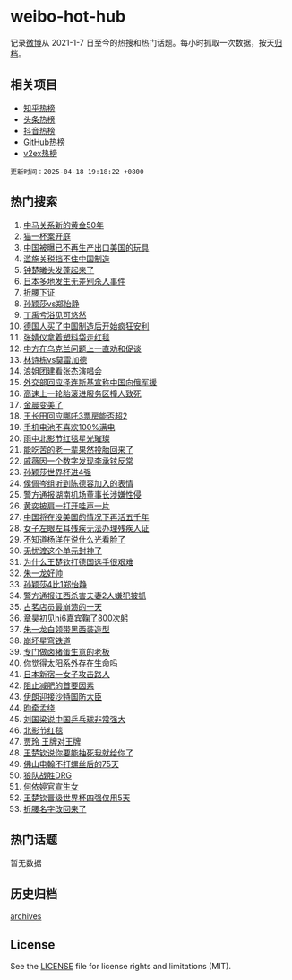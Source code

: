 # weibo-hot-hub

记录[微博](https://www.weibo.com)从 2021-1-7 日至今的热搜和热门话题。每小时抓取一次数据，按天[归档](archives)。

## 相关项目

- [知乎热榜](https://github.com/snaildev/zhihu-hot-hub)
- [头条热榜](https://github.com/snaildev/toutiao-hot-hub)
- [抖音热榜](https://github.com/snaildev/douyin-hot-hub)
- [GitHub热榜](https://github.com/snaildev/github-hot-hub)
- [v2ex热榜](https://github.com/snaildev/v2ex-hot-hub)


`更新时间：2025-04-18 19:18:22 +0800`

## 热门搜索

1. [中马关系新的黄金50年](https://m.weibo.cn/search?containerid=100103type%3D1%26t%3D10%26q%3D%23%E4%B8%AD%E9%A9%AC%E5%85%B3%E7%B3%BB%E6%96%B0%E7%9A%84%E9%BB%84%E9%87%9150%E5%B9%B4%23&stream_entry_id=51&isnewpage=1&extparam=seat%3D1%26c_type%3D51%26pos%3D0%26dgr%3D0%26cate%3D10103%26q%3D%2523%25E4%25B8%25AD%25E9%25A9%25AC%25E5%2585%25B3%25E7%25B3%25BB%25E6%2596%25B0%25E7%259A%2584%25E9%25BB%2584%25E9%2587%259150%25E5%25B9%25B4%2523%26filter_type%3Drealtimehot%26stream_entry_id%3D51%26display_time%3D1744975100%26pre_seqid%3D17449751006650342852718)
1. [猫一杯案开庭](https://m.weibo.cn/search?containerid=100103type%3D1%26t%3D10%26q%3D%23%E7%8C%AB%E4%B8%80%E6%9D%AF%E6%A1%88%E5%BC%80%E5%BA%AD%23&stream_entry_id=31&isnewpage=1&extparam=seat%3D1%26band_rank%3D1%26pos%3D0%26dgr%3D0%26realpos%3D1%26c_type%3D31%26filter_type%3Drealtimehot%26cate%3D5001%26lcate%3D5001%26q%3D%2523%25E7%258C%25AB%25E4%25B8%2580%25E6%259D%25AF%25E6%25A1%2588%25E5%25BC%2580%25E5%25BA%25AD%2523%26flag%3D2%26stream_entry_id%3D31%26display_time%3D1744975100%26pre_seqid%3D17449751006650342852718)
1. [中国被曝已不再生产出口美国的玩具](https://m.weibo.cn/search?containerid=100103type%3D1%26t%3D10%26q%3D%23%E4%B8%AD%E5%9B%BD%E8%A2%AB%E6%9B%9D%E5%B7%B2%E4%B8%8D%E5%86%8D%E7%94%9F%E4%BA%A7%E5%87%BA%E5%8F%A3%E7%BE%8E%E5%9B%BD%E7%9A%84%E7%8E%A9%E5%85%B7%23&stream_entry_id=31&isnewpage=1&extparam=seat%3D1%26band_rank%3D2%26pos%3D1%26dgr%3D0%26realpos%3D2%26c_type%3D31%26filter_type%3Drealtimehot%26cate%3D5001%26lcate%3D5001%26q%3D%2523%25E4%25B8%25AD%25E5%259B%25BD%25E8%25A2%25AB%25E6%259B%259D%25E5%25B7%25B2%25E4%25B8%258D%25E5%2586%258D%25E7%2594%259F%25E4%25BA%25A7%25E5%2587%25BA%25E5%258F%25A3%25E7%25BE%258E%25E5%259B%25BD%25E7%259A%2584%25E7%258E%25A9%25E5%2585%25B7%2523%26flag%3D2%26stream_entry_id%3D31%26display_time%3D1744975100%26pre_seqid%3D17449751006650342852718)
1. [滥施关税挡不住中国制造](https://m.weibo.cn/search?containerid=100103type%3D1%26t%3D10%26q%3D%23%E6%BB%A5%E6%96%BD%E5%85%B3%E7%A8%8E%E6%8C%A1%E4%B8%8D%E4%BD%8F%E4%B8%AD%E5%9B%BD%E5%88%B6%E9%80%A0%23&stream_entry_id=31&isnewpage=1&extparam=seat%3D1%26band_rank%3D3%26pos%3D2%26dgr%3D0%26realpos%3D3%26c_type%3D31%26filter_type%3Drealtimehot%26cate%3D5001%26lcate%3D5001%26q%3D%2523%25E6%25BB%25A5%25E6%2596%25BD%25E5%2585%25B3%25E7%25A8%258E%25E6%258C%25A1%25E4%25B8%258D%25E4%25BD%258F%25E4%25B8%25AD%25E5%259B%25BD%25E5%2588%25B6%25E9%2580%25A0%2523%26flag%3D0%26stream_entry_id%3D31%26display_time%3D1744975100%26pre_seqid%3D17449751006650342852718)
1. [钟楚曦头发蓬起来了](https://m.weibo.cn/search?containerid=100103type%3D1%26t%3D10%26q%3D%23%E9%92%9F%E6%A5%9A%E6%9B%A6%E5%A4%B4%E5%8F%91%E8%93%AC%E8%B5%B7%E6%9D%A5%E4%BA%86%23&stream_entry_id=31&isnewpage=1&extparam=seat%3D1%26band_rank%3D4%26pos%3D3%26dgr%3D0%26topic_ad%3D1%26adid%3D283244%26filter_type%3Drealtimehot%26c_type%3D31%26cate%3D5001%26lcate%3D5001%26is_ad_pos%3D1%26q%3D%2523%25E9%2592%259F%25E6%25A5%259A%25E6%259B%25A6%25E5%25A4%25B4%25E5%258F%2591%25E8%2593%25AC%25E8%25B5%25B7%25E6%259D%25A5%25E4%25BA%2586%2523%26stream_entry_id%3D31%26display_time%3D1744975100%26pre_seqid%3D17449751006650342852718)
1. [日本多地发生无差别杀人事件](https://m.weibo.cn/search?containerid=100103type%3D1%26t%3D10%26q%3D%23%E6%97%A5%E6%9C%AC%E5%A4%9A%E5%9C%B0%E5%8F%91%E7%94%9F%E6%97%A0%E5%B7%AE%E5%88%AB%E6%9D%80%E4%BA%BA%E4%BA%8B%E4%BB%B6%23&stream_entry_id=31&isnewpage=1&extparam=seat%3D1%26band_rank%3D4%26pos%3D4%26dgr%3D0%26realpos%3D4%26c_type%3D31%26filter_type%3Drealtimehot%26cate%3D5001%26lcate%3D5001%26q%3D%2523%25E6%2597%25A5%25E6%259C%25AC%25E5%25A4%259A%25E5%259C%25B0%25E5%258F%2591%25E7%2594%259F%25E6%2597%25A0%25E5%25B7%25AE%25E5%2588%25AB%25E6%259D%2580%25E4%25BA%25BA%25E4%25BA%258B%25E4%25BB%25B6%2523%26flag%3D2%26stream_entry_id%3D31%26display_time%3D1744975100%26pre_seqid%3D17449751006650342852718)
1. [折腰下证](https://m.weibo.cn/search?containerid=100103type%3D1%26t%3D10%26q%3D%23%E6%8A%98%E8%85%B0%E4%B8%8B%E8%AF%81%23&stream_entry_id=31&isnewpage=1&extparam=seat%3D1%26band_rank%3D5%26pos%3D5%26dgr%3D0%26realpos%3D5%26c_type%3D31%26filter_type%3Drealtimehot%26cate%3D5001%26lcate%3D5001%26q%3D%2523%25E6%258A%2598%25E8%2585%25B0%25E4%25B8%258B%25E8%25AF%2581%2523%26flag%3D2%26stream_entry_id%3D31%26display_time%3D1744975100%26pre_seqid%3D17449751006650342852718)
1. [孙颖莎vs郑怡静](https://m.weibo.cn/search?containerid=100103type%3D1%26t%3D10%26q%3D%E5%AD%99%E9%A2%96%E8%8E%8Evs%E9%83%91%E6%80%A1%E9%9D%99&stream_entry_id=31&isnewpage=1&extparam=seat%3D1%26band_rank%3D6%26pos%3D6%26dgr%3D0%26realpos%3D6%26c_type%3D31%26filter_type%3Drealtimehot%26cate%3D5001%26lcate%3D5001%26q%3D%25E5%25AD%2599%25E9%25A2%2596%25E8%258E%258Evs%25E9%2583%2591%25E6%2580%25A1%25E9%259D%2599%26flag%3D1%26stream_entry_id%3D31%26display_time%3D1744975100%26pre_seqid%3D17449751006650342852718)
1. [丁禹兮浴见可悠然](https://m.weibo.cn/search?containerid=100103type%3D1%26t%3D10%26q%3D%23%E4%B8%81%E7%A6%B9%E5%85%AE%E6%B5%B4%E8%A7%81%E5%8F%AF%E6%82%A0%E7%84%B6%23&stream_entry_id=31&isnewpage=1&extparam=seat%3D1%26band_rank%3D7%26pos%3D7%26dgr%3D0%26topic_ad%3D1%26adid%3D283196%26filter_type%3Drealtimehot%26c_type%3D31%26cate%3D5001%26lcate%3D5001%26is_ad_pos%3D1%26q%3D%2523%25E4%25B8%2581%25E7%25A6%25B9%25E5%2585%25AE%25E6%25B5%25B4%25E8%25A7%2581%25E5%258F%25AF%25E6%2582%25A0%25E7%2584%25B6%2523%26stream_entry_id%3D31%26display_time%3D1744975100%26pre_seqid%3D17449751006650342852718)
1. [德国人买了中国制造后开始疯狂安利](https://m.weibo.cn/search?containerid=100103type%3D1%26t%3D10%26q%3D%23%E5%BE%B7%E5%9B%BD%E4%BA%BA%E4%B9%B0%E4%BA%86%E4%B8%AD%E5%9B%BD%E5%88%B6%E9%80%A0%E5%90%8E%E5%BC%80%E5%A7%8B%E7%96%AF%E7%8B%82%E5%AE%89%E5%88%A9%23&stream_entry_id=31&isnewpage=1&extparam=seat%3D1%26band_rank%3D7%26pos%3D8%26dgr%3D0%26realpos%3D7%26c_type%3D31%26filter_type%3Drealtimehot%26cate%3D5001%26lcate%3D5001%26q%3D%2523%25E5%25BE%25B7%25E5%259B%25BD%25E4%25BA%25BA%25E4%25B9%25B0%25E4%25BA%2586%25E4%25B8%25AD%25E5%259B%25BD%25E5%2588%25B6%25E9%2580%25A0%25E5%2590%258E%25E5%25BC%2580%25E5%25A7%258B%25E7%2596%25AF%25E7%258B%2582%25E5%25AE%2589%25E5%2588%25A9%2523%26flag%3D1%26stream_entry_id%3D31%26display_time%3D1744975100%26pre_seqid%3D17449751006650342852718)
1. [张婧仪拿着塑料袋走红毯](https://m.weibo.cn/search?containerid=100103type%3D1%26t%3D10%26q%3D%23%E5%BC%A0%E5%A9%A7%E4%BB%AA%E6%8B%BF%E7%9D%80%E5%A1%91%E6%96%99%E8%A2%8B%E8%B5%B0%E7%BA%A2%E6%AF%AF%23&stream_entry_id=31&isnewpage=1&extparam=seat%3D1%26band_rank%3D8%26pos%3D9%26dgr%3D0%26realpos%3D8%26c_type%3D31%26filter_type%3Drealtimehot%26cate%3D5001%26lcate%3D5001%26q%3D%2523%25E5%25BC%25A0%25E5%25A9%25A7%25E4%25BB%25AA%25E6%258B%25BF%25E7%259D%2580%25E5%25A1%2591%25E6%2596%2599%25E8%25A2%258B%25E8%25B5%25B0%25E7%25BA%25A2%25E6%25AF%25AF%2523%26flag%3D1%26stream_entry_id%3D31%26display_time%3D1744975100%26pre_seqid%3D17449751006650342852718)
1. [中方在乌克兰问题上一直劝和促谈](https://m.weibo.cn/search?containerid=100103type%3D1%26t%3D10%26q%3D%23%E4%B8%AD%E6%96%B9%E5%9C%A8%E4%B9%8C%E5%85%8B%E5%85%B0%E9%97%AE%E9%A2%98%E4%B8%8A%E4%B8%80%E7%9B%B4%E5%8A%9D%E5%92%8C%E4%BF%83%E8%B0%88%23&stream_entry_id=31&isnewpage=1&extparam=seat%3D1%26band_rank%3D9%26pos%3D10%26dgr%3D0%26realpos%3D9%26c_type%3D31%26filter_type%3Drealtimehot%26cate%3D5001%26lcate%3D5001%26q%3D%2523%25E4%25B8%25AD%25E6%2596%25B9%25E5%259C%25A8%25E4%25B9%258C%25E5%2585%258B%25E5%2585%25B0%25E9%2597%25AE%25E9%25A2%2598%25E4%25B8%258A%25E4%25B8%2580%25E7%259B%25B4%25E5%258A%259D%25E5%2592%258C%25E4%25BF%2583%25E8%25B0%2588%2523%26flag%3D0%26stream_entry_id%3D31%26display_time%3D1744975100%26pre_seqid%3D17449751006650342852718)
1. [林诗栋vs莫雷加德](https://m.weibo.cn/search?containerid=100103type%3D1%26t%3D10%26q%3D%23%E6%9E%97%E8%AF%97%E6%A0%8Bvs%E8%8E%AB%E9%9B%B7%E5%8A%A0%E5%BE%B7%23&stream_entry_id=31&isnewpage=1&extparam=seat%3D1%26band_rank%3D10%26pos%3D11%26dgr%3D0%26realpos%3D10%26c_type%3D31%26filter_type%3Drealtimehot%26cate%3D5001%26lcate%3D5001%26q%3D%2523%25E6%259E%2597%25E8%25AF%2597%25E6%25A0%258Bvs%25E8%258E%25AB%25E9%259B%25B7%25E5%258A%25A0%25E5%25BE%25B7%2523%26flag%3D1%26stream_entry_id%3D31%26display_time%3D1744975100%26pre_seqid%3D17449751006650342852718)
1. [浪姐团建看张杰演唱会](https://m.weibo.cn/search?containerid=100103type%3D1%26t%3D10%26q%3D%23%E6%B5%AA%E5%A7%90%E5%9B%A2%E5%BB%BA%E7%9C%8B%E5%BC%A0%E6%9D%B0%E6%BC%94%E5%94%B1%E4%BC%9A%23&stream_entry_id=31&isnewpage=1&extparam=seat%3D1%26band_rank%3D11%26pos%3D12%26dgr%3D0%26realpos%3D11%26c_type%3D31%26filter_type%3Drealtimehot%26cate%3D5001%26lcate%3D5001%26q%3D%2523%25E6%25B5%25AA%25E5%25A7%2590%25E5%259B%25A2%25E5%25BB%25BA%25E7%259C%258B%25E5%25BC%25A0%25E6%259D%25B0%25E6%25BC%2594%25E5%2594%25B1%25E4%25BC%259A%2523%26flag%3D1%26stream_entry_id%3D31%26display_time%3D1744975100%26pre_seqid%3D17449751006650342852718)
1. [外交部回应泽连斯基宣称中国向俄军援](https://m.weibo.cn/search?containerid=100103type%3D1%26t%3D10%26q%3D%23%E5%A4%96%E4%BA%A4%E9%83%A8%E5%9B%9E%E5%BA%94%E6%B3%BD%E8%BF%9E%E6%96%AF%E5%9F%BA%E5%AE%A3%E7%A7%B0%E4%B8%AD%E5%9B%BD%E5%90%91%E4%BF%84%E5%86%9B%E6%8F%B4%23&stream_entry_id=31&isnewpage=1&extparam=seat%3D1%26band_rank%3D12%26pos%3D13%26dgr%3D0%26realpos%3D12%26c_type%3D31%26filter_type%3Drealtimehot%26cate%3D5001%26lcate%3D5001%26q%3D%2523%25E5%25A4%2596%25E4%25BA%25A4%25E9%2583%25A8%25E5%259B%259E%25E5%25BA%2594%25E6%25B3%25BD%25E8%25BF%259E%25E6%2596%25AF%25E5%259F%25BA%25E5%25AE%25A3%25E7%25A7%25B0%25E4%25B8%25AD%25E5%259B%25BD%25E5%2590%2591%25E4%25BF%2584%25E5%2586%259B%25E6%258F%25B4%2523%26flag%3D0%26stream_entry_id%3D31%26display_time%3D1744975100%26pre_seqid%3D17449751006650342852718)
1. [高速上一轮胎滚进服务区撞人致死](https://m.weibo.cn/search?containerid=100103type%3D1%26t%3D10%26q%3D%23%E9%AB%98%E9%80%9F%E4%B8%8A%E4%B8%80%E8%BD%AE%E8%83%8E%E6%BB%9A%E8%BF%9B%E6%9C%8D%E5%8A%A1%E5%8C%BA%E6%92%9E%E4%BA%BA%E8%87%B4%E6%AD%BB%23&stream_entry_id=31&isnewpage=1&extparam=seat%3D1%26band_rank%3D13%26pos%3D14%26dgr%3D0%26realpos%3D13%26c_type%3D31%26filter_type%3Drealtimehot%26cate%3D5001%26lcate%3D5001%26q%3D%2523%25E9%25AB%2598%25E9%2580%259F%25E4%25B8%258A%25E4%25B8%2580%25E8%25BD%25AE%25E8%2583%258E%25E6%25BB%259A%25E8%25BF%259B%25E6%259C%258D%25E5%258A%25A1%25E5%258C%25BA%25E6%2592%259E%25E4%25BA%25BA%25E8%2587%25B4%25E6%25AD%25BB%2523%26flag%3D0%26stream_entry_id%3D31%26display_time%3D1744975100%26pre_seqid%3D17449751006650342852718)
1. [金晨变美了](https://m.weibo.cn/search?containerid=100103type%3D1%26t%3D10%26q%3D%23%E9%87%91%E6%99%A8%E5%8F%98%E7%BE%8E%E4%BA%86%23&stream_entry_id=31&isnewpage=1&extparam=seat%3D1%26band_rank%3D14%26pos%3D15%26dgr%3D0%26realpos%3D14%26c_type%3D31%26filter_type%3Drealtimehot%26cate%3D5001%26lcate%3D5001%26q%3D%2523%25E9%2587%2591%25E6%2599%25A8%25E5%258F%2598%25E7%25BE%258E%25E4%25BA%2586%2523%26flag%3D0%26stream_entry_id%3D31%26display_time%3D1744975100%26pre_seqid%3D17449751006650342852718)
1. [王长田回应哪吒3票房能否超2](https://m.weibo.cn/search?containerid=100103type%3D1%26t%3D10%26q%3D%23%E7%8E%8B%E9%95%BF%E7%94%B0%E5%9B%9E%E5%BA%94%E5%93%AA%E5%90%923%E7%A5%A8%E6%88%BF%E8%83%BD%E5%90%A6%E8%B6%852%23&stream_entry_id=31&isnewpage=1&extparam=seat%3D1%26band_rank%3D15%26pos%3D16%26dgr%3D0%26realpos%3D15%26c_type%3D31%26filter_type%3Drealtimehot%26cate%3D5001%26lcate%3D5001%26q%3D%2523%25E7%258E%258B%25E9%2595%25BF%25E7%2594%25B0%25E5%259B%259E%25E5%25BA%2594%25E5%2593%25AA%25E5%2590%25923%25E7%25A5%25A8%25E6%2588%25BF%25E8%2583%25BD%25E5%2590%25A6%25E8%25B6%25852%2523%26flag%3D1%26stream_entry_id%3D31%26display_time%3D1744975100%26pre_seqid%3D17449751006650342852718)
1. [手机电池不喜欢100%满电](https://m.weibo.cn/search?containerid=100103type%3D1%26t%3D10%26q%3D%23%E6%89%8B%E6%9C%BA%E7%94%B5%E6%B1%A0%E4%B8%8D%E5%96%9C%E6%AC%A2100%25%E6%BB%A1%E7%94%B5%23&stream_entry_id=31&isnewpage=1&extparam=seat%3D1%26band_rank%3D16%26pos%3D17%26dgr%3D0%26realpos%3D16%26c_type%3D31%26filter_type%3Drealtimehot%26cate%3D5001%26lcate%3D5001%26q%3D%2523%25E6%2589%258B%25E6%259C%25BA%25E7%2594%25B5%25E6%25B1%25A0%25E4%25B8%258D%25E5%2596%259C%25E6%25AC%25A2100%2525%25E6%25BB%25A1%25E7%2594%25B5%2523%26flag%3D0%26stream_entry_id%3D31%26display_time%3D1744975100%26pre_seqid%3D17449751006650342852718)
1. [雨中北影节红毯星光璀璨](https://m.weibo.cn/search?containerid=100103type%3D1%26t%3D10%26q%3D%23%E9%9B%A8%E4%B8%AD%E5%8C%97%E5%BD%B1%E8%8A%82%E7%BA%A2%E6%AF%AF%E6%98%9F%E5%85%89%E7%92%80%E7%92%A8%23&stream_entry_id=31&isnewpage=1&extparam=seat%3D1%26band_rank%3D17%26pos%3D18%26dgr%3D0%26realpos%3D17%26c_type%3D31%26filter_type%3Drealtimehot%26cate%3D5001%26lcate%3D5001%26q%3D%2523%25E9%259B%25A8%25E4%25B8%25AD%25E5%258C%2597%25E5%25BD%25B1%25E8%258A%2582%25E7%25BA%25A2%25E6%25AF%25AF%25E6%2598%259F%25E5%2585%2589%25E7%2592%2580%25E7%2592%25A8%2523%26flag%3D1%26stream_entry_id%3D31%26display_time%3D1744975100%26pre_seqid%3D17449751006650342852718)
1. [能吃苦的老一辈果然投胎回来了](https://m.weibo.cn/search?containerid=100103type%3D1%26t%3D10%26q%3D%E8%83%BD%E5%90%83%E8%8B%A6%E7%9A%84%E8%80%81%E4%B8%80%E8%BE%88%E6%9E%9C%E7%84%B6%E6%8A%95%E8%83%8E%E5%9B%9E%E6%9D%A5%E4%BA%86&stream_entry_id=31&isnewpage=1&extparam=seat%3D1%26band_rank%3D18%26pos%3D19%26dgr%3D0%26realpos%3D18%26c_type%3D31%26filter_type%3Drealtimehot%26cate%3D5001%26lcate%3D5001%26q%3D%25E8%2583%25BD%25E5%2590%2583%25E8%258B%25A6%25E7%259A%2584%25E8%2580%2581%25E4%25B8%2580%25E8%25BE%2588%25E6%259E%259C%25E7%2584%25B6%25E6%258A%2595%25E8%2583%258E%25E5%259B%259E%25E6%259D%25A5%25E4%25BA%2586%26flag%3D0%26stream_entry_id%3D31%26display_time%3D1744975100%26pre_seqid%3D17449751006650342852718)
1. [戚薇因一个数字发现李承铉反常](https://m.weibo.cn/search?containerid=100103type%3D1%26t%3D10%26q%3D%E6%88%9A%E8%96%87%E5%9B%A0%E4%B8%80%E4%B8%AA%E6%95%B0%E5%AD%97%E5%8F%91%E7%8E%B0%E6%9D%8E%E6%89%BF%E9%93%89%E5%8F%8D%E5%B8%B8&stream_entry_id=31&isnewpage=1&extparam=seat%3D1%26band_rank%3D19%26pos%3D20%26dgr%3D0%26realpos%3D19%26c_type%3D31%26filter_type%3Drealtimehot%26cate%3D5001%26lcate%3D5001%26q%3D%25E6%2588%259A%25E8%2596%2587%25E5%259B%25A0%25E4%25B8%2580%25E4%25B8%25AA%25E6%2595%25B0%25E5%25AD%2597%25E5%258F%2591%25E7%258E%25B0%25E6%259D%258E%25E6%2589%25BF%25E9%2593%2589%25E5%258F%258D%25E5%25B8%25B8%26flag%3D0%26stream_entry_id%3D31%26display_time%3D1744975100%26pre_seqid%3D17449751006650342852718)
1. [孙颖莎世界杯进4强](https://m.weibo.cn/search?containerid=100103type%3D1%26t%3D10%26q%3D%23%E5%AD%99%E9%A2%96%E8%8E%8E%E4%B8%96%E7%95%8C%E6%9D%AF%E8%BF%9B4%E5%BC%BA%23&stream_entry_id=31&isnewpage=1&extparam=seat%3D1%26band_rank%3D20%26pos%3D21%26dgr%3D0%26realpos%3D20%26c_type%3D31%26filter_type%3Drealtimehot%26cate%3D5001%26lcate%3D5001%26q%3D%2523%25E5%25AD%2599%25E9%25A2%2596%25E8%258E%258E%25E4%25B8%2596%25E7%2595%258C%25E6%259D%25AF%25E8%25BF%259B4%25E5%25BC%25BA%2523%26flag%3D1%26stream_entry_id%3D31%26display_time%3D1744975100%26pre_seqid%3D17449751006650342852718)
1. [侯佩岑组听到陈德容加入的表情](https://m.weibo.cn/search?containerid=100103type%3D1%26t%3D10%26q%3D%E4%BE%AF%E4%BD%A9%E5%B2%91%E7%BB%84%E5%90%AC%E5%88%B0%E9%99%88%E5%BE%B7%E5%AE%B9%E5%8A%A0%E5%85%A5%E7%9A%84%E8%A1%A8%E6%83%85&stream_entry_id=31&isnewpage=1&extparam=seat%3D1%26band_rank%3D21%26pos%3D22%26dgr%3D0%26realpos%3D21%26c_type%3D31%26filter_type%3Drealtimehot%26cate%3D5001%26lcate%3D5001%26q%3D%25E4%25BE%25AF%25E4%25BD%25A9%25E5%25B2%2591%25E7%25BB%2584%25E5%2590%25AC%25E5%2588%25B0%25E9%2599%2588%25E5%25BE%25B7%25E5%25AE%25B9%25E5%258A%25A0%25E5%2585%25A5%25E7%259A%2584%25E8%25A1%25A8%25E6%2583%2585%26flag%3D0%26stream_entry_id%3D31%26display_time%3D1744975100%26pre_seqid%3D17449751006650342852718)
1. [警方通报湖南机场董事长涉嫌性侵](https://m.weibo.cn/search?containerid=100103type%3D1%26t%3D10%26q%3D%23%E8%AD%A6%E6%96%B9%E9%80%9A%E6%8A%A5%E6%B9%96%E5%8D%97%E6%9C%BA%E5%9C%BA%E8%91%A3%E4%BA%8B%E9%95%BF%E6%B6%89%E5%AB%8C%E6%80%A7%E4%BE%B5%23&stream_entry_id=31&isnewpage=1&extparam=seat%3D1%26band_rank%3D22%26pos%3D23%26dgr%3D0%26realpos%3D22%26c_type%3D31%26filter_type%3Drealtimehot%26cate%3D5001%26lcate%3D5001%26q%3D%2523%25E8%25AD%25A6%25E6%2596%25B9%25E9%2580%259A%25E6%258A%25A5%25E6%25B9%2596%25E5%258D%2597%25E6%259C%25BA%25E5%259C%25BA%25E8%2591%25A3%25E4%25BA%258B%25E9%2595%25BF%25E6%25B6%2589%25E5%25AB%258C%25E6%2580%25A7%25E4%25BE%25B5%2523%26flag%3D0%26stream_entry_id%3D31%26display_time%3D1744975100%26pre_seqid%3D17449751006650342852718)
1. [黄奕披肩一打开哇声一片](https://m.weibo.cn/search?containerid=100103type%3D1%26t%3D10%26q%3D%E9%BB%84%E5%A5%95%E6%8A%AB%E8%82%A9%E4%B8%80%E6%89%93%E5%BC%80%E5%93%87%E5%A3%B0%E4%B8%80%E7%89%87&stream_entry_id=31&isnewpage=1&extparam=seat%3D1%26band_rank%3D23%26pos%3D24%26dgr%3D0%26realpos%3D23%26c_type%3D31%26filter_type%3Drealtimehot%26cate%3D5001%26lcate%3D5001%26q%3D%25E9%25BB%2584%25E5%25A5%2595%25E6%258A%25AB%25E8%2582%25A9%25E4%25B8%2580%25E6%2589%2593%25E5%25BC%2580%25E5%2593%2587%25E5%25A3%25B0%25E4%25B8%2580%25E7%2589%2587%26flag%3D1%26stream_entry_id%3D31%26display_time%3D1744975100%26pre_seqid%3D17449751006650342852718)
1. [中国将在没美国的情况下再活五千年](https://m.weibo.cn/search?containerid=100103type%3D1%26t%3D10%26q%3D%23%E4%B8%AD%E5%9B%BD%E5%B0%86%E5%9C%A8%E6%B2%A1%E7%BE%8E%E5%9B%BD%E7%9A%84%E6%83%85%E5%86%B5%E4%B8%8B%E5%86%8D%E6%B4%BB%E4%BA%94%E5%8D%83%E5%B9%B4%23&stream_entry_id=31&isnewpage=1&extparam=seat%3D1%26band_rank%3D24%26pos%3D25%26dgr%3D0%26realpos%3D24%26c_type%3D31%26filter_type%3Drealtimehot%26cate%3D5001%26lcate%3D5001%26q%3D%2523%25E4%25B8%25AD%25E5%259B%25BD%25E5%25B0%2586%25E5%259C%25A8%25E6%25B2%25A1%25E7%25BE%258E%25E5%259B%25BD%25E7%259A%2584%25E6%2583%2585%25E5%2586%25B5%25E4%25B8%258B%25E5%2586%258D%25E6%25B4%25BB%25E4%25BA%2594%25E5%258D%2583%25E5%25B9%25B4%2523%26flag%3D0%26stream_entry_id%3D31%26display_time%3D1744975100%26pre_seqid%3D17449751006650342852718)
1. [女子左眼左耳残疾无法办理残疾人证](https://m.weibo.cn/search?containerid=100103type%3D1%26t%3D10%26q%3D%23%E5%A5%B3%E5%AD%90%E5%B7%A6%E7%9C%BC%E5%B7%A6%E8%80%B3%E6%AE%8B%E7%96%BE%E6%97%A0%E6%B3%95%E5%8A%9E%E7%90%86%E6%AE%8B%E7%96%BE%E4%BA%BA%E8%AF%81%23&stream_entry_id=31&isnewpage=1&extparam=seat%3D1%26band_rank%3D25%26pos%3D26%26dgr%3D0%26realpos%3D25%26c_type%3D31%26filter_type%3Drealtimehot%26cate%3D5001%26lcate%3D5001%26q%3D%2523%25E5%25A5%25B3%25E5%25AD%2590%25E5%25B7%25A6%25E7%259C%25BC%25E5%25B7%25A6%25E8%2580%25B3%25E6%25AE%258B%25E7%2596%25BE%25E6%2597%25A0%25E6%25B3%2595%25E5%258A%259E%25E7%2590%2586%25E6%25AE%258B%25E7%2596%25BE%25E4%25BA%25BA%25E8%25AF%2581%2523%26flag%3D0%26stream_entry_id%3D31%26display_time%3D1744975100%26pre_seqid%3D17449751006650342852718)
1. [不知道杨洋在说什么光看脸了](https://m.weibo.cn/search?containerid=100103type%3D1%26t%3D10%26q%3D%E4%B8%8D%E7%9F%A5%E9%81%93%E6%9D%A8%E6%B4%8B%E5%9C%A8%E8%AF%B4%E4%BB%80%E4%B9%88%E5%85%89%E7%9C%8B%E8%84%B8%E4%BA%86&stream_entry_id=31&isnewpage=1&extparam=seat%3D1%26band_rank%3D26%26pos%3D27%26dgr%3D0%26realpos%3D26%26c_type%3D31%26filter_type%3Drealtimehot%26cate%3D5001%26lcate%3D5001%26q%3D%25E4%25B8%258D%25E7%259F%25A5%25E9%2581%2593%25E6%259D%25A8%25E6%25B4%258B%25E5%259C%25A8%25E8%25AF%25B4%25E4%25BB%2580%25E4%25B9%2588%25E5%2585%2589%25E7%259C%258B%25E8%2584%25B8%25E4%25BA%2586%26flag%3D1%26stream_entry_id%3D31%26display_time%3D1744975100%26pre_seqid%3D17449751006650342852718)
1. [无忧渡这个单元封神了](https://m.weibo.cn/search?containerid=100103type%3D1%26t%3D10%26q%3D%E6%97%A0%E5%BF%A7%E6%B8%A1%E8%BF%99%E4%B8%AA%E5%8D%95%E5%85%83%E5%B0%81%E7%A5%9E%E4%BA%86&stream_entry_id=31&isnewpage=1&extparam=seat%3D1%26band_rank%3D27%26pos%3D28%26dgr%3D0%26realpos%3D27%26c_type%3D31%26filter_type%3Drealtimehot%26cate%3D5001%26lcate%3D5001%26q%3D%25E6%2597%25A0%25E5%25BF%25A7%25E6%25B8%25A1%25E8%25BF%2599%25E4%25B8%25AA%25E5%258D%2595%25E5%2585%2583%25E5%25B0%2581%25E7%25A5%259E%25E4%25BA%2586%26flag%3D1%26stream_entry_id%3D31%26display_time%3D1744975100%26pre_seqid%3D17449751006650342852718)
1. [为什么王楚钦打德国选手很艰难](https://m.weibo.cn/search?containerid=100103type%3D1%26t%3D10%26q%3D%E4%B8%BA%E4%BB%80%E4%B9%88%E7%8E%8B%E6%A5%9A%E9%92%A6%E6%89%93%E5%BE%B7%E5%9B%BD%E9%80%89%E6%89%8B%E5%BE%88%E8%89%B0%E9%9A%BE&stream_entry_id=31&isnewpage=1&extparam=seat%3D1%26band_rank%3D28%26pos%3D29%26dgr%3D0%26realpos%3D28%26c_type%3D31%26filter_type%3Drealtimehot%26cate%3D5001%26lcate%3D5001%26q%3D%25E4%25B8%25BA%25E4%25BB%2580%25E4%25B9%2588%25E7%258E%258B%25E6%25A5%259A%25E9%2592%25A6%25E6%2589%2593%25E5%25BE%25B7%25E5%259B%25BD%25E9%2580%2589%25E6%2589%258B%25E5%25BE%2588%25E8%2589%25B0%25E9%259A%25BE%26flag%3D1%26stream_entry_id%3D31%26display_time%3D1744975100%26pre_seqid%3D17449751006650342852718)
1. [朱一龙好帅](https://m.weibo.cn/search?containerid=100103type%3D1%26t%3D10%26q%3D%E6%9C%B1%E4%B8%80%E9%BE%99%E5%A5%BD%E5%B8%85&stream_entry_id=31&isnewpage=1&extparam=seat%3D1%26band_rank%3D29%26pos%3D30%26dgr%3D0%26realpos%3D29%26c_type%3D31%26filter_type%3Drealtimehot%26cate%3D5001%26lcate%3D5001%26q%3D%25E6%259C%25B1%25E4%25B8%2580%25E9%25BE%2599%25E5%25A5%25BD%25E5%25B8%2585%26flag%3D1%26stream_entry_id%3D31%26display_time%3D1744975100%26pre_seqid%3D17449751006650342852718)
1. [孙颖莎4比1郑怡静](https://m.weibo.cn/search?containerid=100103type%3D1%26t%3D10%26q%3D%23%E5%AD%99%E9%A2%96%E8%8E%8E4%E6%AF%941%E9%83%91%E6%80%A1%E9%9D%99%23&stream_entry_id=31&isnewpage=1&extparam=seat%3D1%26band_rank%3D30%26pos%3D31%26dgr%3D0%26realpos%3D30%26c_type%3D31%26filter_type%3Drealtimehot%26cate%3D5001%26lcate%3D5001%26q%3D%2523%25E5%25AD%2599%25E9%25A2%2596%25E8%258E%258E4%25E6%25AF%25941%25E9%2583%2591%25E6%2580%25A1%25E9%259D%2599%2523%26flag%3D1%26stream_entry_id%3D31%26display_time%3D1744975100%26pre_seqid%3D17449751006650342852718)
1. [警方通报江西杀害夫妻2人嫌犯被抓](https://m.weibo.cn/search?containerid=100103type%3D1%26t%3D10%26q%3D%23%E8%AD%A6%E6%96%B9%E9%80%9A%E6%8A%A5%E6%B1%9F%E8%A5%BF%E6%9D%80%E5%AE%B3%E5%A4%AB%E5%A6%BB2%E4%BA%BA%E5%AB%8C%E7%8A%AF%E8%A2%AB%E6%8A%93%23&stream_entry_id=31&isnewpage=1&extparam=seat%3D1%26band_rank%3D31%26pos%3D32%26dgr%3D0%26realpos%3D31%26c_type%3D31%26filter_type%3Drealtimehot%26cate%3D5001%26lcate%3D5001%26q%3D%2523%25E8%25AD%25A6%25E6%2596%25B9%25E9%2580%259A%25E6%258A%25A5%25E6%25B1%259F%25E8%25A5%25BF%25E6%259D%2580%25E5%25AE%25B3%25E5%25A4%25AB%25E5%25A6%25BB2%25E4%25BA%25BA%25E5%25AB%258C%25E7%258A%25AF%25E8%25A2%25AB%25E6%258A%2593%2523%26flag%3D0%26stream_entry_id%3D31%26display_time%3D1744975100%26pre_seqid%3D17449751006650342852718)
1. [古茗店员最崩溃的一天](https://m.weibo.cn/search?containerid=100103type%3D1%26t%3D10%26q%3D%23%E5%8F%A4%E8%8C%97%E5%BA%97%E5%91%98%E6%9C%80%E5%B4%A9%E6%BA%83%E7%9A%84%E4%B8%80%E5%A4%A9%23&stream_entry_id=31&isnewpage=1&extparam=seat%3D1%26band_rank%3D32%26pos%3D33%26dgr%3D0%26realpos%3D32%26c_type%3D31%26filter_type%3Drealtimehot%26cate%3D5001%26lcate%3D5001%26q%3D%2523%25E5%258F%25A4%25E8%258C%2597%25E5%25BA%2597%25E5%2591%2598%25E6%259C%2580%25E5%25B4%25A9%25E6%25BA%2583%25E7%259A%2584%25E4%25B8%2580%25E5%25A4%25A9%2523%26flag%3D0%26stream_entry_id%3D31%26display_time%3D1744975100%26pre_seqid%3D17449751006650342852718)
1. [章昊初见hi6嘉宾鞠了800次躬](https://m.weibo.cn/search?containerid=100103type%3D1%26t%3D10%26q%3D%E7%AB%A0%E6%98%8A%E5%88%9D%E8%A7%81hi6%E5%98%89%E5%AE%BE%E9%9E%A0%E4%BA%86800%E6%AC%A1%E8%BA%AC&stream_entry_id=31&isnewpage=1&extparam=seat%3D1%26band_rank%3D33%26pos%3D34%26dgr%3D0%26realpos%3D33%26c_type%3D31%26filter_type%3Drealtimehot%26cate%3D5001%26lcate%3D5001%26q%3D%25E7%25AB%25A0%25E6%2598%258A%25E5%2588%259D%25E8%25A7%2581hi6%25E5%2598%2589%25E5%25AE%25BE%25E9%259E%25A0%25E4%25BA%2586800%25E6%25AC%25A1%25E8%25BA%25AC%26flag%3D1%26stream_entry_id%3D31%26display_time%3D1744975100%26pre_seqid%3D17449751006650342852718)
1. [朱一龙白领带黑西装造型](https://m.weibo.cn/search?containerid=100103type%3D1%26t%3D10%26q%3D%23%E6%9C%B1%E4%B8%80%E9%BE%99%E7%99%BD%E9%A2%86%E5%B8%A6%E9%BB%91%E8%A5%BF%E8%A3%85%E9%80%A0%E5%9E%8B%23&stream_entry_id=31&isnewpage=1&extparam=seat%3D1%26band_rank%3D34%26pos%3D35%26dgr%3D0%26realpos%3D34%26c_type%3D31%26filter_type%3Drealtimehot%26cate%3D5001%26lcate%3D5001%26q%3D%2523%25E6%259C%25B1%25E4%25B8%2580%25E9%25BE%2599%25E7%2599%25BD%25E9%25A2%2586%25E5%25B8%25A6%25E9%25BB%2591%25E8%25A5%25BF%25E8%25A3%2585%25E9%2580%25A0%25E5%259E%258B%2523%26flag%3D1%26stream_entry_id%3D31%26display_time%3D1744975100%26pre_seqid%3D17449751006650342852718)
1. [崩坏星穹铁道](https://m.weibo.cn/search?containerid=100103type%3D1%26t%3D10%26q%3D%23%E5%B4%A9%E5%9D%8F%E6%98%9F%E7%A9%B9%E9%93%81%E9%81%93%23&stream_entry_id=31&isnewpage=1&extparam=seat%3D1%26band_rank%3D35%26pos%3D36%26dgr%3D0%26realpos%3D35%26c_type%3D31%26filter_type%3Drealtimehot%26cate%3D5001%26lcate%3D5001%26q%3D%2523%25E5%25B4%25A9%25E5%259D%258F%25E6%2598%259F%25E7%25A9%25B9%25E9%2593%2581%25E9%2581%2593%2523%26flag%3D1%26stream_entry_id%3D31%26display_time%3D1744975100%26pre_seqid%3D17449751006650342852718)
1. [专门做卤猪蛋生意的老板](https://m.weibo.cn/search?containerid=100103type%3D1%26t%3D10%26q%3D%E4%B8%93%E9%97%A8%E5%81%9A%E5%8D%A4%E7%8C%AA%E8%9B%8B%E7%94%9F%E6%84%8F%E7%9A%84%E8%80%81%E6%9D%BF&stream_entry_id=31&isnewpage=1&extparam=seat%3D1%26band_rank%3D36%26pos%3D37%26dgr%3D0%26realpos%3D36%26c_type%3D31%26filter_type%3Drealtimehot%26cate%3D5001%26lcate%3D5001%26q%3D%25E4%25B8%2593%25E9%2597%25A8%25E5%2581%259A%25E5%258D%25A4%25E7%258C%25AA%25E8%259B%258B%25E7%2594%259F%25E6%2584%258F%25E7%259A%2584%25E8%2580%2581%25E6%259D%25BF%26flag%3D1%26stream_entry_id%3D31%26display_time%3D1744975100%26pre_seqid%3D17449751006650342852718)
1. [你觉得太阳系外存在生命吗](https://m.weibo.cn/search?containerid=100103type%3D1%26t%3D10%26q%3D%23%E4%BD%A0%E8%A7%89%E5%BE%97%E5%A4%AA%E9%98%B3%E7%B3%BB%E5%A4%96%E5%AD%98%E5%9C%A8%E7%94%9F%E5%91%BD%E5%90%97%23&stream_entry_id=31&isnewpage=1&extparam=seat%3D1%26band_rank%3D37%26pos%3D38%26dgr%3D0%26realpos%3D37%26c_type%3D31%26filter_type%3Drealtimehot%26cate%3D5001%26lcate%3D5001%26q%3D%2523%25E4%25BD%25A0%25E8%25A7%2589%25E5%25BE%2597%25E5%25A4%25AA%25E9%2598%25B3%25E7%25B3%25BB%25E5%25A4%2596%25E5%25AD%2598%25E5%259C%25A8%25E7%2594%259F%25E5%2591%25BD%25E5%2590%2597%2523%26flag%3D1%26stream_entry_id%3D31%26display_time%3D1744975100%26pre_seqid%3D17449751006650342852718)
1. [日本新宿一女子攻击路人](https://m.weibo.cn/search?containerid=100103type%3D1%26t%3D10%26q%3D%E6%97%A5%E6%9C%AC%E6%96%B0%E5%AE%BF%E4%B8%80%E5%A5%B3%E5%AD%90%E6%94%BB%E5%87%BB%E8%B7%AF%E4%BA%BA&stream_entry_id=31&isnewpage=1&extparam=seat%3D1%26band_rank%3D38%26pos%3D39%26dgr%3D0%26realpos%3D38%26c_type%3D31%26filter_type%3Drealtimehot%26cate%3D5001%26lcate%3D5001%26q%3D%25E6%2597%25A5%25E6%259C%25AC%25E6%2596%25B0%25E5%25AE%25BF%25E4%25B8%2580%25E5%25A5%25B3%25E5%25AD%2590%25E6%2594%25BB%25E5%2587%25BB%25E8%25B7%25AF%25E4%25BA%25BA%26flag%3D1%26stream_entry_id%3D31%26display_time%3D1744975100%26pre_seqid%3D17449751006650342852718)
1. [阻止减肥的首要因素](https://m.weibo.cn/search?containerid=100103type%3D1%26t%3D10%26q%3D%E9%98%BB%E6%AD%A2%E5%87%8F%E8%82%A5%E7%9A%84%E9%A6%96%E8%A6%81%E5%9B%A0%E7%B4%A0&stream_entry_id=31&isnewpage=1&extparam=seat%3D1%26band_rank%3D39%26pos%3D40%26dgr%3D0%26realpos%3D39%26c_type%3D31%26filter_type%3Drealtimehot%26cate%3D5001%26lcate%3D5001%26q%3D%25E9%2598%25BB%25E6%25AD%25A2%25E5%2587%258F%25E8%2582%25A5%25E7%259A%2584%25E9%25A6%2596%25E8%25A6%2581%25E5%259B%25A0%25E7%25B4%25A0%26flag%3D1%26stream_entry_id%3D31%26display_time%3D1744975100%26pre_seqid%3D17449751006650342852718)
1. [伊朗迎接沙特国防大臣](https://m.weibo.cn/search?containerid=100103type%3D1%26t%3D10%26q%3D%E4%BC%8A%E6%9C%97%E8%BF%8E%E6%8E%A5%E6%B2%99%E7%89%B9%E5%9B%BD%E9%98%B2%E5%A4%A7%E8%87%A3&stream_entry_id=31&isnewpage=1&extparam=seat%3D1%26band_rank%3D40%26pos%3D41%26dgr%3D0%26realpos%3D40%26c_type%3D31%26filter_type%3Drealtimehot%26cate%3D5001%26lcate%3D5001%26q%3D%25E4%25BC%258A%25E6%259C%2597%25E8%25BF%258E%25E6%258E%25A5%25E6%25B2%2599%25E7%2589%25B9%25E5%259B%25BD%25E9%2598%25B2%25E5%25A4%25A7%25E8%2587%25A3%26flag%3D1%26stream_entry_id%3D31%26display_time%3D1744975100%26pre_seqid%3D17449751006650342852718)
1. [昀牵孟绕](https://m.weibo.cn/search?containerid=100103type%3D1%26t%3D10%26q%3D%E6%98%80%E7%89%B5%E5%AD%9F%E7%BB%95&stream_entry_id=31&isnewpage=1&extparam=seat%3D1%26band_rank%3D41%26pos%3D42%26dgr%3D0%26realpos%3D41%26c_type%3D31%26filter_type%3Drealtimehot%26cate%3D5001%26lcate%3D5001%26q%3D%25E6%2598%2580%25E7%2589%25B5%25E5%25AD%259F%25E7%25BB%2595%26flag%3D0%26stream_entry_id%3D31%26display_time%3D1744975100%26pre_seqid%3D17449751006650342852718)
1. [刘国梁说中国乒乓球非常强大](https://m.weibo.cn/search?containerid=100103type%3D1%26t%3D10%26q%3D%23%E5%88%98%E5%9B%BD%E6%A2%81%E8%AF%B4%E4%B8%AD%E5%9B%BD%E4%B9%92%E4%B9%93%E7%90%83%E9%9D%9E%E5%B8%B8%E5%BC%BA%E5%A4%A7%23&stream_entry_id=31&isnewpage=1&extparam=seat%3D1%26band_rank%3D42%26pos%3D43%26dgr%3D0%26realpos%3D42%26c_type%3D31%26filter_type%3Drealtimehot%26cate%3D5001%26lcate%3D5001%26q%3D%2523%25E5%2588%2598%25E5%259B%25BD%25E6%25A2%2581%25E8%25AF%25B4%25E4%25B8%25AD%25E5%259B%25BD%25E4%25B9%2592%25E4%25B9%2593%25E7%2590%2583%25E9%259D%259E%25E5%25B8%25B8%25E5%25BC%25BA%25E5%25A4%25A7%2523%26flag%3D1%26stream_entry_id%3D31%26display_time%3D1744975100%26pre_seqid%3D17449751006650342852718)
1. [北影节红毯](https://m.weibo.cn/search?containerid=100103type%3D1%26t%3D10%26q%3D%E5%8C%97%E5%BD%B1%E8%8A%82%E7%BA%A2%E6%AF%AF&stream_entry_id=31&isnewpage=1&extparam=seat%3D1%26band_rank%3D43%26pos%3D44%26dgr%3D0%26realpos%3D43%26c_type%3D31%26filter_type%3Drealtimehot%26cate%3D5001%26lcate%3D5001%26q%3D%25E5%258C%2597%25E5%25BD%25B1%25E8%258A%2582%25E7%25BA%25A2%25E6%25AF%25AF%26flag%3D0%26stream_entry_id%3D31%26display_time%3D1744975100%26pre_seqid%3D17449751006650342852718)
1. [贾玲 王牌对王牌](https://m.weibo.cn/search?containerid=100103type%3D1%26t%3D10%26q%3D%E8%B4%BE%E7%8E%B2+%E7%8E%8B%E7%89%8C%E5%AF%B9%E7%8E%8B%E7%89%8C&stream_entry_id=31&isnewpage=1&extparam=seat%3D1%26band_rank%3D44%26pos%3D45%26dgr%3D0%26realpos%3D44%26c_type%3D31%26filter_type%3Drealtimehot%26cate%3D5001%26lcate%3D5001%26q%3D%25E8%25B4%25BE%25E7%258E%25B2%2520%25E7%258E%258B%25E7%2589%258C%25E5%25AF%25B9%25E7%258E%258B%25E7%2589%258C%26flag%3D0%26stream_entry_id%3D31%26display_time%3D1744975100%26pre_seqid%3D17449751006650342852718)
1. [王楚钦说你要能抽死我就给你了](https://m.weibo.cn/search?containerid=100103type%3D1%26t%3D10%26q%3D%23%E7%8E%8B%E6%A5%9A%E9%92%A6%E8%AF%B4%E4%BD%A0%E8%A6%81%E8%83%BD%E6%8A%BD%E6%AD%BB%E6%88%91%E5%B0%B1%E7%BB%99%E4%BD%A0%E4%BA%86%23&stream_entry_id=31&isnewpage=1&extparam=seat%3D1%26band_rank%3D45%26pos%3D46%26dgr%3D0%26realpos%3D45%26c_type%3D31%26filter_type%3Drealtimehot%26cate%3D5001%26lcate%3D5001%26q%3D%2523%25E7%258E%258B%25E6%25A5%259A%25E9%2592%25A6%25E8%25AF%25B4%25E4%25BD%25A0%25E8%25A6%2581%25E8%2583%25BD%25E6%258A%25BD%25E6%25AD%25BB%25E6%2588%2591%25E5%25B0%25B1%25E7%25BB%2599%25E4%25BD%25A0%25E4%25BA%2586%2523%26flag%3D0%26stream_entry_id%3D31%26display_time%3D1744975100%26pre_seqid%3D17449751006650342852718)
1. [佛山电翰不打螺丝后的75天](https://m.weibo.cn/search?containerid=100103type%3D1%26t%3D10%26q%3D%23%E4%BD%9B%E5%B1%B1%E7%94%B5%E7%BF%B0%E4%B8%8D%E6%89%93%E8%9E%BA%E4%B8%9D%E5%90%8E%E7%9A%8475%E5%A4%A9%23&stream_entry_id=31&isnewpage=1&extparam=seat%3D1%26band_rank%3D46%26pos%3D47%26dgr%3D0%26realpos%3D46%26c_type%3D31%26filter_type%3Drealtimehot%26cate%3D5001%26lcate%3D5001%26q%3D%2523%25E4%25BD%259B%25E5%25B1%25B1%25E7%2594%25B5%25E7%25BF%25B0%25E4%25B8%258D%25E6%2589%2593%25E8%259E%25BA%25E4%25B8%259D%25E5%2590%258E%25E7%259A%258475%25E5%25A4%25A9%2523%26flag%3D0%26stream_entry_id%3D31%26display_time%3D1744975100%26pre_seqid%3D17449751006650342852718)
1. [狼队战胜DRG](https://m.weibo.cn/search?containerid=100103type%3D1%26t%3D10%26q%3D%23%E7%8B%BC%E9%98%9F%E6%88%98%E8%83%9CDRG%23&stream_entry_id=31&isnewpage=1&extparam=seat%3D1%26band_rank%3D47%26pos%3D48%26dgr%3D0%26realpos%3D47%26c_type%3D31%26filter_type%3Drealtimehot%26cate%3D5001%26lcate%3D5001%26q%3D%2523%25E7%258B%25BC%25E9%2598%259F%25E6%2588%2598%25E8%2583%259CDRG%2523%26flag%3D1%26stream_entry_id%3D31%26display_time%3D1744975100%26pre_seqid%3D17449751006650342852718)
1. [何依婷官宣生女](https://m.weibo.cn/search?containerid=100103type%3D1%26t%3D10%26q%3D%23%E4%BD%95%E4%BE%9D%E5%A9%B7%E5%AE%98%E5%AE%A3%E7%94%9F%E5%A5%B3%23&stream_entry_id=31&isnewpage=1&extparam=seat%3D1%26band_rank%3D48%26pos%3D49%26dgr%3D0%26realpos%3D48%26c_type%3D31%26filter_type%3Drealtimehot%26cate%3D5001%26lcate%3D5001%26q%3D%2523%25E4%25BD%2595%25E4%25BE%259D%25E5%25A9%25B7%25E5%25AE%2598%25E5%25AE%25A3%25E7%2594%259F%25E5%25A5%25B3%2523%26flag%3D1%26stream_entry_id%3D31%26display_time%3D1744975100%26pre_seqid%3D17449751006650342852718)
1. [王楚钦晋级世界杯四强仅用5天](https://m.weibo.cn/search?containerid=100103type%3D1%26t%3D10%26q%3D%23%E7%8E%8B%E6%A5%9A%E9%92%A6%E6%99%8B%E7%BA%A7%E4%B8%96%E7%95%8C%E6%9D%AF%E5%9B%9B%E5%BC%BA%E4%BB%85%E7%94%A85%E5%A4%A9%23&stream_entry_id=31&isnewpage=1&extparam=seat%3D1%26band_rank%3D49%26pos%3D50%26dgr%3D0%26realpos%3D49%26c_type%3D31%26filter_type%3Drealtimehot%26cate%3D5001%26lcate%3D5001%26q%3D%2523%25E7%258E%258B%25E6%25A5%259A%25E9%2592%25A6%25E6%2599%258B%25E7%25BA%25A7%25E4%25B8%2596%25E7%2595%258C%25E6%259D%25AF%25E5%259B%259B%25E5%25BC%25BA%25E4%25BB%2585%25E7%2594%25A85%25E5%25A4%25A9%2523%26flag%3D1%26stream_entry_id%3D31%26display_time%3D1744975100%26pre_seqid%3D17449751006650342852718)
1. [折腰名字改回来了](https://m.weibo.cn/search?containerid=100103type%3D1%26t%3D10%26q%3D%23%E6%8A%98%E8%85%B0%E5%90%8D%E5%AD%97%E6%94%B9%E5%9B%9E%E6%9D%A5%E4%BA%86%23&stream_entry_id=31&isnewpage=1&extparam=seat%3D1%26band_rank%3D50%26pos%3D51%26dgr%3D0%26realpos%3D50%26c_type%3D31%26filter_type%3Drealtimehot%26cate%3D5001%26lcate%3D5001%26q%3D%2523%25E6%258A%2598%25E8%2585%25B0%25E5%2590%258D%25E5%25AD%2597%25E6%2594%25B9%25E5%259B%259E%25E6%259D%25A5%25E4%25BA%2586%2523%26flag%3D1%26stream_entry_id%3D31%26display_time%3D1744975100%26pre_seqid%3D17449751006650342852718)

## 热门话题

暂无数据

## 历史归档

[archives](archives)

## License

See the [LICENSE](LICENSE) file for license rights and limitations (MIT).
